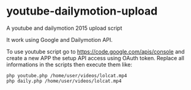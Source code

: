 # youtube-dailymotion-upload
A youtube and dailymotion 2015 upload script

It work using Google and Dailymotion API.

To use youtube script go to https://code.google.com/apis/console and create a new APP the setup API access using OAuth token.
Replace all informations in the scripts then execute them like:

```
php youtube.php /home/user/videos/lolcat.mp4
php daily.php /home/user/videos/lolcat.mp4
```
